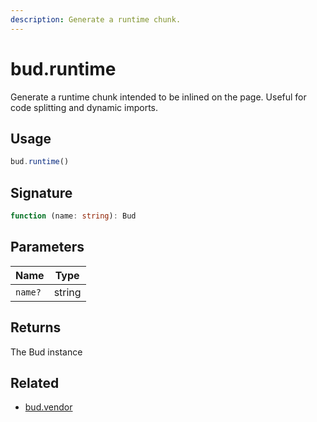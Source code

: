 ```yaml
---
description: Generate a runtime chunk.
---
```


# bud.runtime

Generate a runtime chunk intended to be inlined on the page. Useful for code splitting and dynamic imports.

## Usage

```js
bud.runtime()
```

## Signature

```ts
function (name: string): Bud
```

## Parameters

| Name    | Type   |
| ------- | ------ |
| `name?` | string |

## Returns

The Bud instance

## Related

- [bud.vendor](config-vendor.md)
